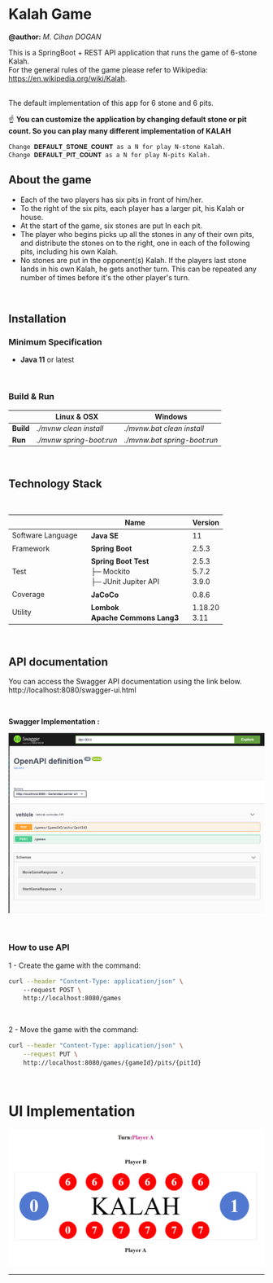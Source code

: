 
# Kalah Game

**@author:** *M. Cihan DOGAN*

This is a SpringBoot + REST API application that runs the game of 6-stone Kalah.   
For the general rules of the game please refer to Wikipedia: https://en.wikipedia.org/wiki/Kalah.  

<br/>
The default implementation of this app for 6 stone and 6 pits.   

☝ **You can customize the application by changing default stone or pit count. So you can play many different implementation of KALAH**  
```
Change 𝐃𝐄𝐅𝐀𝐔𝐋𝐓_𝐒𝐓𝐎𝐍𝐄_𝐂𝐎𝐔𝐍𝐓 as a N for play N-stone Kalah.     
Change 𝐃𝐄𝐅𝐀𝐔𝐋𝐓_𝐏𝐈𝐓_𝐂𝐎𝐔𝐍𝐓 as a N for play N-pits Kalah. 
```

## About the game
* Each of the two players has six pits in front of him/her. 
* To the right of the six pits, each player has a larger pit, his Kalah or house.
* At the start of the game, six stones are put In each pit.
* The player who begins picks up all the stones in any of their own pits, and distribute the stones on to the right, one in each of the following pits, including his own Kalah. 
* No stones are put in the opponent(s) Kalah. If the players last stone lands in his own Kalah, he gets another turn. This can be repeated any number of times before it's the other player's turn.

<br/> 

## **Installation**
   
### Minimum Specification
 
 - **Java 11** or latest 

<br/>

### Build & Run

| | Linux & OSX |Windows|
|--|--|--|
|**Build**|*./mvnw clean install*| *./mvnw.bat clean install*  |
|**Run**| *./mvnw  spring-boot:run*| *./mvnw.bat spring-boot:run*  | 
 
<br/>




## **Technology Stack**
<br/>

| | ㅤName | ㅤVersion|
|--|--|--|
|Software Language| ㅤ**Java SE** | ㅤ11 |
|Framework| ㅤ**Spring Boot**| ㅤ2.5.3 |
|Test|  ㅤ**Spring Boot Test**  <br/>ㅤ├─ Mockito <br/> ㅤ├─ JUnit Jupiter API| ㅤ2.5.3 <br/> ㅤ5.7.2 <br/> ㅤ3.9.0|
|Coverage| ㅤ**JaCoCo** | ㅤ0.8.6 |
|Utility | ㅤ**Lombok**   <br/> ㅤ**Apache Commons Lang3** | ㅤ1.18.20  <br/> ㅤ3.11 |
 

<br/>
  


## **API documentation**

You can access the Swagger API documentation using the link below.  
http://localhost:8080/swagger-ui.html  

<br/>

**Swagger Implementation :**  


![image info](./screenshots/swagger.png)

<br/>

### **How to use API**

1 - Create the game with the command:

```bash
curl --header "Content-Type: application/json" \ 
    --request POST \ 
    http://localhost:8080/games
```

<br/>  

2 - Move the game with the command:

```bash
curl --header "Content-Type: application/json" \
    --request PUT \ 
    http://localhost:8080/games/{gameId}/pits/{pitId}
```
  
  
<br/>

# UI Implementation
 
![image info](./screenshots/kalah-ui.png)


 


 ----------  
 ㅤㅤㅤ
 ㅤㅤㅤ
 ㅤㅤㅤㅤㅤㅤㅤㅤㅤㅤㅤㅤㅤㅤㅤㅤㅤㅤㅤㅤㅤㅤㅤㅤㅤㅤㅤ
